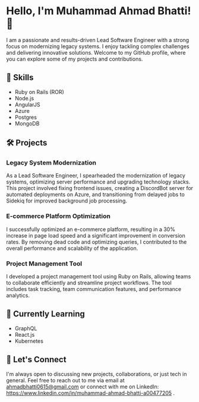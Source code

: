 # Hello, I'm Muhammad Ahmad Bhatti! 👋

I am a passionate and results-driven Lead Software Engineer with a strong focus on modernizing legacy systems. I enjoy tackling complex challenges and delivering innovative solutions. Welcome to my GitHub profile, where you can explore some of my projects and contributions.

## 🚀 Skills
- Ruby on Rails (ROR)
- Node.js
- AngularJS
- Azure
- Postgres
- MongoDB

## 🛠️ Projects

### Legacy System Modernization
As a Lead Software Engineer, I spearheaded the modernization of legacy systems, optimizing server performance and upgrading technology stacks. This project involved fixing frontend issues, creating a DiscordBot server for automated deployments on Azure, and transitioning from delayed jobs to Sidekiq for improved background job processing.

### E-commerce Platform Optimization
I successfully optimized an e-commerce platform, resulting in a 30% increase in page load speed and a significant improvement in conversion rates. By removing dead code and optimizing queries, I contributed to the overall performance and scalability of the application.

### Project Management Tool
I developed a project management tool using Ruby on Rails, allowing teams to collaborate efficiently and streamline project workflows. The tool includes task tracking, team communication features, and performance analytics.

## 🌱 Currently Learning
- GraphQL
- React.js
- Kubernetes

## 💬 Let's Connect
I'm always open to discussing new projects, collaborations, or just tech in general. Feel free to reach out to me via email at ahmadbhatti0615@gmail.com or connect with me on LinkedIn: https://www.linkedin.com/in/muhammad-ahmad-bhatti-a00477205 .
